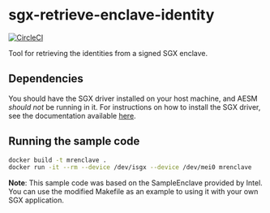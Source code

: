 # sgx-retrieve-enclave-identity

[![CircleCI](https://circleci.com/gh/rodolfoams/sgx-retrieve-identity/tree/master.svg?style=svg)](https://circleci.com/gh/rodolfoams/sgx-retrieve-identity/tree/master)

Tool for retrieving the identities from a signed SGX enclave.

## Dependencies

You should have the SGX driver installed on your host machine, and AESM *should not* be running in it.
For instructions on how to install the SGX driver, see the documentation available [here](https://github.com/intel/linux-sgx-driver).

## Running the sample code

```bash
docker build -t mrenclave .
docker run -it --rm --device /dev/isgx --device /dev/mei0 mrenclave
```

**Note**: This sample code was based on the SampleEnclave provided by Intel. You can use the modified Makefile as an example to using it with your own SGX application.